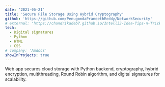 ```yaml
---
date: '2021-06-21'
title: 'Secure File Storage Using Hybrid Cryptography'
github: 'https://github.com/PenugondaPraneethReddy/NetworkSecurity'
# external: 'https://chandrikadeb7.github.io/IntelliJ-Idea-Tips-n-Tricks/'
tech:
  - Digital signatures
  - Python
  - HTML
  - CSS
# company: 'Amdocs'
showInProjects: true
---
```

<!--  -->
Web app secures cloud storage with Python backend, cryptography, hybrid encryption, multithreading, Round Robin algorithm, and digital signatures for scalability.